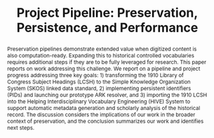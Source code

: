 ---
abstract: 'Preservation pipelines demonstrate extended value when digitized content
  is also computation-ready. Expanding this to historical controlled vocabularies
  requires additional steps if they are to be fully leveraged for research. This paper
  reports on work addressing this challenge. We report on a pipeline and project progress
  addressing three key goals: 1) transforming the 1910 Library of Congress Subject
  Headings (LCSH) to the Simple Knowledge Organization System (SKOS) linked data standard,
  2) implementing persistent identifiers (PIDs) and launching our prototype ARK resolver,
  and 3) importing the 1910 LCSH into the Helping Interdisciplinary Vocabulary Engineering
  (HIVE) System to support automatic metadata generation and scholarly analysis of
  the historical record. The discussion considers the implications of our work in
  the broader context of preservation, and the conclusion summarizes our work and
  identifies next steps.

  '
creators:
- Greenberg, Jane
- Rauch, Christopher B.
- Kelly, Mat
date: null
document_url: https://services.phaidra.univie.ac.at/api/object/o:1424940/download
grand_parent: iPRES
institutions:
- Drexel University
keywords:
- computational archival science
- historical vocabularies
- digital preservation
- persistence
- pipelines
landing_page_url: https://phaidra.univie.ac.at/o:1424940
language: eng
layout: publication
license: CC BY 4.0 International
notes_url: null
parent: iPRES 2021
presentation_url: null
publication_type: paper
size: 546397
source_name: iPRES
title: 'Project Pipeline: Preservation, Persistence, and Performance'
year: 2021
---